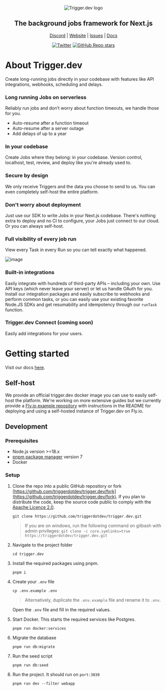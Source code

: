 <div align="center">
<picture>
  <source media="(prefers-color-scheme: dark)" srcset="https://imagedelivery.net/3TbraffuDZ4aEf8KWOmI_w/a45d1fa2-0ae8-4a39-4409-f4f934bfae00/public">
  <source media="(prefers-color-scheme: light)" srcset="https://imagedelivery.net/3TbraffuDZ4aEf8KWOmI_w/3f5ad4c1-c4c8-4277-b622-290e7f37bd00/public">
  <img alt="Trigger.dev logo" src="https://imagedelivery.net/3TbraffuDZ4aEf8KWOmI_w/a45d1fa2-0ae8-4a39-4409-f4f934bfae00/public">
</picture>
  
## The background jobs framework for Next.js

[Discord](https://discord.gg/bpVDSjcG) | [Website](https://trigger.dev) | [Issues](https://github.com/triggerdotdev/trigger.dev/issues) | [Docs](https://trigger-docs.mintlify.app/documentation/introduction)

[![Twitter](https://img.shields.io/twitter/url/https/twitter.com/triggerdotdev.svg?style=social&label=Follow%20%40trigger.dev)](https://twitter.com/triggerdotdev)
[![GitHub Repo stars](https://img.shields.io/github/stars/triggerdotdev/trigger.dev?style=social)](https://github.com/triggerdotdev/trigger.dev)
</div>

# About Trigger.dev
Create long-running jobs directly in your codebase with features like API integrations, webhooks, scheduling and delays.

### Long running Jobs on serverless

Reliably run jobs and don’t worry about function timeouts, we handle those for you.

- Auto-resume after a function timeout
- Auto-resume after a server outage
- Add delays of up to a year

### In your codebase

Create Jobs where they belong: in your codebase. Version control, localhost, test, review, and deploy like you're already used to.

### Secure by design

We only receive Triggers and the data you choose to send to us. You can even completely self-host the entire platform.

### Don't worry about deployment

Just use our SDK to write Jobs in your Next.js codebase. There's nothing extra to deploy and no CI to configure, your Jobs just connect to our cloud. Or you can always self-host.

### Full visibility of every job run

View every Task in every Run so you can tell exactly what happened.

![image](https://www.trigger.dev/build/_assets/web-app-2QFKXFLW.png)

### Built-in integrations

Easily integrate with hundreds of third-party APIs – including your own. Use API keys (which never leave your server) or let us handle OAuth for you. Install our integration packages and easily subscribe to webhooks and perform common tasks, or you can easily use your existing favorite Node.JS SDKs and get resumability and idempotency through our `runTask` function.

### Trigger.dev Connect (coming soon)

Easily add integrations for your users.

# Getting started

Visit our docs [here](https://trigger-docs.mintlify.app/documentation/introduction).

## Self-host

We provide an official trigger.dev docker image you can use to easily self-host the platform. We're working on more extensive guides but we currently provide a [Fly.io example repository](https://github.com/triggerdotdev/fly.io) with instructions in the README for deploying and using a self-hosted instance of Trigger.dev on Fly.io.

## Development

### Prerequisites
- Node.js version >=18.x
- [pnpm package manager](https://pnpm.io/installation) version 7
- Docker 

### Setup

1. Clone the repo into a public GitHub repository or fork [https://github.com/triggerdotdev/trigger.dev/fork](https://github.com/triggerdotdev/trigger.dev/fork). If you plan to distribute the code, keep the source code public to comply with the [Apache Licence 2.0](https://github.com/triggerdotdev/trigger.dev/blob/main/LICENSE).

      ```
      git clone https://github.com/triggerdotdev/trigger.dev.git
      ```
      > If you are on windows, run the following command on gitbash with admin privileges:
      > `git clone -c core.symlinks=true https://triggerdotdev/trigger.dev.git`
2. Navigate to the project folder
      ```
      cd trigger.dev
      ```
3. Install the required packages using pnpm.
      ```
      pnpm i
      ```
4. Create your `.env` file
      ```
      cp .env.example .env
      ```
      > Alternatively, duplicate the `.env.example` file and rename it to `.env`.
      
      Open the `.env` file and fill in the required values.
5. Start Docker. This starts the required services like Postgres.
      ```
      pnpm run docker:services
      ```
6. Migrate the database
      ```
      pnpm run db:migrate
      ```
8. Run the seed script
      ```
      pnpm run db:seed
      ```
5. Run the project. It should run on `port:3030`
      ```
      pnpm run dev --filter webapp
      ```
